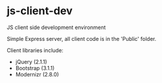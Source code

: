 js-client-dev
=============

JS client side development environment

Simple Express server, all client code is in the 'Public' folder.

Client libraries include:

- jQuery (2.1.1)
- Bootstrap (3.1.1)
- Modernizr (2.8.0)


